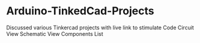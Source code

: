 # Arduino-TinkedCad-Projects

Discussed various Tinkercad projects with 
live link to stimulate
Code
Circuit View
Schematic View
Components List
